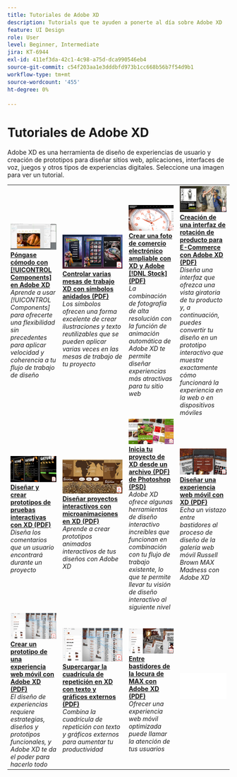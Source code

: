 ```yaml
---
title: Tutoriales de Adobe XD
description: Tutorials que te ayuden a ponerte al día sobre Adobe XD
feature: UI Design
role: User
level: Beginner, Intermediate
jira: KT-6944
exl-id: 411ef3da-42c1-4c98-a75d-dca990546eb4
source-git-commit: c54f203aa1e3dddbfd973b1cc668b56b7f54d9b1
workflow-type: tm+mt
source-wordcount: '455'
ht-degree: 0%

---
```


# Tutoriales de Adobe XD

Adobe XD es una herramienta de diseño de experiencias de usuario y creación de prototipos para diseñar sitios web, aplicaciones, interfaces de voz, juegos y otros tipos de experiencias digitales. Seleccione una imagen para ver un tutorial.

<table>
<tr>
 <td>
   <a href="components.md">
      <img alt="Familiarícese con los componentes de Adobe XD" src="assets/Componentsxd.jpg" />
   </a>
    <div>
   <a href="components.md"><strong>Póngase cómodo con [!UICONTROL Components] en Adobe XD</strong></a>
    </div>
    <em>Aprende a usar [!UICONTROL Components] para ofrecerte una flexibilidad sin precedentes para aplicar velocidad y coherencia a tu flujo de trabajo de diseño</em>
    <br>
  </td>
  <td>
   <a href="assets/ControlMultipleXDArtboardswithNestedSymbols.pdf" target="_blank">
      <img alt="Controlar varias mesas de trabajo XD con símbolos anidados" src="assets/ControlMultipleXDArtboardswithNestedSymbols.jpg" />
   </a>
    <div>
   <a href="assets/ControlMultipleXDArtboardswithNestedSymbols.pdf" target="_blank"><strong>Controlar varias mesas de trabajo XD con símbolos anidados (PDF)</strong></a>
    </div>
    <em>Los símbolos ofrecen una forma excelente de crear ilustraciones y texto reutilizables que se pueden aplicar varias veces en las mesas de trabajo de tu proyecto</em>
    <br>
  </td>
  <td>
   <a href="assets/CreateaZoomableeCommercePhotowithXDandAdobeStock.pdf" target="_blank">
      <img alt="Crea una foto de comercio electrónico ampliable con XD y Adobe [!DNL Stock]" src="assets/CreateaZoomableeCommercePhotowithXDandAdobeStock.jpg" />
   </a>
    <div>
   <a href="assets/CreateaZoomableeCommercePhotowithXDandAdobeStock.pdf" target="_blank"><strong>Crear una foto de comercio electrónico ampliable con XD y Adobe [!DNL Stock] (PDF)</strong></a>
    </div>
    <em>La combinación de fotografía de alta resolución con la función de animación automática de Adobe XD te permite diseñar experiencias más atractivas para tu sitio web</em>
    <br>
  </td>
  <td>
   <a href="assets/CreatingaRotatingProductInterfaceforECommercewithAdobeXD.pdf" target="_blank">
      <img alt="Creación de una interfaz de rotación de productos para E-Commerce con Adobe XD" src="assets/CreatingaRotatingProductInterfaceforECommercewithAdobeXD.jpg" />
   </a>
    <div>
   <a href="assets/CreatingaRotatingProductInterfaceforECommercewithAdobeXD.pdf" target="_blank"><strong>Creación de una interfaz de rotación de producto para E-Commerce con Adobe XD (PDF)</strong></a>
    </div>
    <em>Diseña una interfaz que ofrezca una vista giratoria de tu producto y, a continuación, puedes convertir tu diseño en un prototipo interactivo que muestre exactamente cómo funcionará la experiencia en la web o en dispositivos móviles</em>
    <br>
  </td>
</tr>
<tr>
  <td>
   <a href="assets/DesignandPrototypeanInteractiveQuizwithXD.pdf" target="_blank">
      <img alt="Diseña y crea prototipos de pruebas interactivas con XD" src="assets/DesignandPrototypeanInteractiveQuizwithXD.jpg" />
   </a>
    <div>
   <a href="assets/DesignandPrototypeanInteractiveQuizwithXD.pdf" target="_blank"><strong>Diseñar y crear prototipos de pruebas interactivas con XD (PDF)</strong></a>
    </div>
    <em>Diseña los comentarios que un usuario encontrará durante un proyecto</em>
    <br>
  </td>
  <td>
   <a href="assets/DesignInteractiveProjectswithMicroAnimationsinXD.pdf" target="_blank">
      <img alt="Diseña proyectos interactivos con microanimaciones en XD" src="assets/DesignInteractiveProjectswithMicroAnimationsinXD.jpg" />
   </a>
    <div>
   <a href="assets/DesignInteractiveProjectswithMicroAnimationsinXD.pdf" target="_blank"><strong>Diseñar proyectos interactivos con microanimaciones en XD (PDF)</strong></a>
    </div>
    <em>Aprende a crear prototipos animados interactivos de tus diseños con Adobe XD</em>
    <br>
  </td>
  <td>
   <a href="assets/JumpstartyourXDProjectfromaPhotoshopFile.pdf" target="_blank">
      <img alt="Iniciar el proyecto de XD desde un archivo de Photoshop (PSD)" src="assets/JumpstartyourXDProjectfromaPhotoshopFile.jpg" />
   </a>
    <div>
   <a href="assets/JumpstartyourXDProjectfromaPhotoshopFile.pdf" target="_blank"><strong>Inicia tu proyecto de XD desde un archivo (PDF) de Photoshop (PSD)</strong></a>
    </div>
    <em>Adobe XD ofrece algunas herramientas de diseño interactivo increíbles que funcionan en combinación con tu flujo de trabajo existente, lo que te permite llevar tu visión de diseño interactivo al siguiente nivel</em>
    <br>
  </td>
  <td>
   <a href="assets/MobileWebExperienceswithXD.pdf" target="_blank">
      <img alt="Diseño de una experiencia web móvil con XD" src="assets/MobileWebExperienceswithXD.jpg" />
   </a>
    <div>
   <a href="assets/MobileWebExperienceswithXD.pdf" target="_blank"><strong>Diseñar una experiencia web móvil con XD (PDF)</strong></a>
    </div>
    <em>Echa un vistazo entre bastidores al proceso de diseño de la galería web móvil Russell Brown MAX Madness con Adobe XD</em>
    <br>
  </td>
</tr>
<tr>
  <td>
   <a href="assets/PrototypeaMobileWebExperiencewithAdobeXD.pdf" target="_blank">
      <img alt="Crear un prototipo de una experiencia web móvil con Adobe XD" src="assets/PrototypeaMobileWebExperiencewithAdobeXD.jpg" />
   </a>
    <div>
   <a href="assets/PrototypeaMobileWebExperiencewithAdobeXD.pdf" target="_blank"><strong>Crear un prototipo de una experiencia web móvil con Adobe XD (PDF)</strong></a>
    </div>
    <em>El diseño de experiencias requiere estrategias, diseños y prototipos funcionales, y Adobe XD te da el poder para hacerlo todo</em>
    <br>
  </td>
  <td>
   <a href="assets/PrototypeaMobileWebExperiencewithAdobeXD.pdf" target="_blank">
      <img alt="Sobrecarga de la cuadrícula de repetición en XD con texto y gráficos externos" src="assets/PrototypeaMobileWebExperiencewithAdobeXD.jpg" />
   </a>
    <div>
   <a href="assets/PrototypeaMobileWebExperiencewithAdobeXD.pdf" target="_blank"><strong>Supercargar la cuadrícula de repetición en XD con texto y gráficos externos (PDF)</strong></a>
    </div>
    <em>Combina la cuadrícula de repetición con texto y gráficos externos para aumentar tu productividad</em>
    <br>
  </td>
  <td>
   <a href="assets/BehindtheScenesofMAXMadnesswithAdobeXD.pdf" target="_blank">
      <img alt="Entre bastidores de la locura de MAX con Adobe XD" src="assets/BehindtheScenesofMAXMadnesswithAdobeXD.jpg" />
   </a>
    <div>
   <a href="assets/BehindtheScenesofMAXMadnesswithAdobeXD.pdf" target="_blank"><strong>Entre bastidores de la locura de MAX con Adobe XD (PDF)</strong></a>
    </div>
    <em>Ofrecer una experiencia web móvil optimizada puede llamar la atención de tus usuarios</em>
    <br>
  </td>
  <td>
    <img alt="Separador" src="../assets/Whitespacer.png" />
    <div>
    <br>
  </td>
</tr>
</table>
